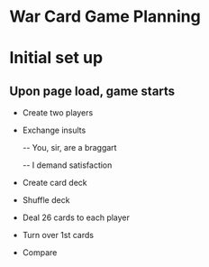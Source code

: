 # War Card Game Planning

# Initial set up

## Upon page load, game starts

- Create two players 

- Exchange insults

	-- You, sir, are a braggart

	-- I demand satisfaction 

- Create card deck

- Shuffle deck

- Deal 26 cards to each player

- Turn over 1st cards

- Compare